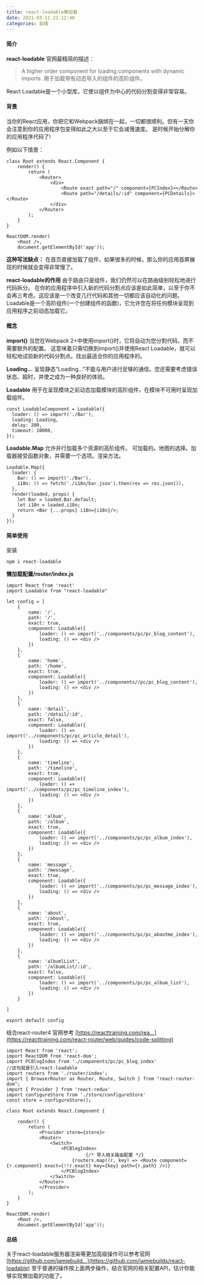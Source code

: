 ```yaml
---
title: react-loadable懒加载
date: 2021-03-11 21:12:40
categories: 前端
---
```


#### 简介

**react-loadable**
官网最精简的描述：

> A higher order component for loading components with dynamic imports.
> 用于加载带有动态导入的组件的高阶组件。

React Loadable是一个小型库，它使以组件为中心的代码分割变得非常容易。

#### 背景

当你的React应用，你把它和Webpack捆绑在一起，一切都很顺利。但有一天你会注意到你的应用程序包变得如此之大以至于它会减慢速度。
是时候开始分解你的应用程序代码了!

例如以下情景：

```
class Root extends React.Component {
    render() {
        return (
            <Router>
                <div>
                    <Route exact path="/" component={PCIndex}></Route>
                    <Route path="/details/:id" component={PCDetails}></Route>
                </div>
            </Router>
        );
    }
}

ReactDOM.render(
    <Root />,
    document.getElementById('app'));
```

**这种写法缺点：**
在首页直接加载了组件，如果很多的时候，那么你的应用首屏展现的时候就会变得非常慢了。

**react-loadable的作用**
由于路由只是组件，我们仍然可以在路由级别轻松地进行代码拆分。
在你的应用程序中引入新的代码分割点应该是如此简单，以至于你不会再三考虑。这应该是一个改变几行代码和其他一切都应该自动化的问题。
Loadable是一个高阶组件(一个创建组件的函数)，它允许您在将任何模块呈现到应用程序之前动态加载它。

#### 概念

**import()**
当您在Webpack 2+中使用import()时，它将自动为您分割代码，而不需要额外的配置。
这意味着只需切换到import()并使用React Loadable，就可以轻松地试验新的代码分割点。找出最适合你的应用程序的。

**Loading...**
呈现静态“Loading...”不能与用户进行足够的通信。您还需要考虑错误状态、超时，并使之成为一种良好的体验。

**Loadable**
用于在呈现模块之前动态加载模块的高阶组件，在模块不可用时呈现加载组件。

```
const LoadableComponent = Loadable({
  loader: () => import('./Bar'),
  loading: Loading,
  delay: 200,
  timeout: 10000,
});
```

**Loadable.Map**
允许并行加载多个资源的高阶组件。
可加载的。地图的选择。加载器接受函数对象，并需要一个选项。渲染方法。

```
Loadable.Map({
  loader: {
    Bar: () => import('./Bar'),
    i18n: () => fetch('./i18n/bar.json').then(res => res.json()),
  },
  render(loaded, props) {
    let Bar = loaded.Bar.default;
    let i18n = loaded.i18n;
    return <Bar {...props} i18n={i18n}/>;
  }
});
```

#### 简单使用

安装

```
npm i react-loadable
```

**懒加载配置/router/index.js**

```
import React from 'react'
import Loadable from "react-loadable"

let config = [
    {
        name: '/',
        path: '/',
        exact: true,
        component: Loadable({
            loader: () => import('../components/pc/pc_blog_content'),
            loading: () => <div />
        })
    },
    {
        name: 'home',
        path: '/home',
        exact: true,
        component: Loadable({
            loader: () => import('../components//pc/pc_blog_content'),
            loading: () => <div />
        })
    },
    {
        name: 'detail',
        path: '/detail/:id',
        exact: false,
        component: Loadable({
            loader: () => import('../components/pc/pc_article_detail'),
            loading: () => <div />
        })
    },
    {
        name: 'timeline',
        path: '/timeline',
        exact: true,
        component: Loadable({
            loader: () => import('../components/pc/pc_timeline_index'),
            loading: () => <div />
        })
    },
    {
        name: 'album',
        path: '/album',
        exact: true,
        component: Loadable({
            loader: () => import('../components/pc/pc_album_index'),
            loading: () => <div />
        })
    },
    {
        name: 'message',
        path: '/message',
        exact: true,
        component: Loadable({
            loader: () => import('../components/pc/pc_message_index'),
            loading: () => <div />
        })
    },
    {
        name: 'about',
        path: '/about',
        exact: true,
        component: Loadable({
            loader: () => import('../components/pc/pc_aboutme_index'),
            loading: () => <div />
        })
    },
    {
        name: 'albumlList',
        path: '/albumList/:id',
        exact: false,
        component: Loadable({
            loader: () => import('../components/pc/pc_album_list'),
            loading: () => <div />
        })
    }

]

export default config
```

结合react-router4
官网参考
[https://reacttraining.com/rea...](https://reacttraining.com/react-router/web/guides/code-splitting)

```
import React from 'react';
import ReactDOM from 'react-dom';
import PCBlogIndex from './components/pc/pc_blog_index'
//这句就是引入react-loadable
import routers from './router/index';
import { BrowserRouter as Router, Route, Switch } from "react-router-dom";
import { Provider } from 'react-redux'
import configureStore from './store/configureStore'
const store = configureStore();

class Root extends React.Component {

    render() {
        return (
            <Provider store={store}>
            <Router>
                <Switch>
                    <PCBlogIndex>
                             {/* 导入相关路由配置 */}
                        {routers.map((r, key) => <Route component={r.component} exact={!!r.exact} key={key} path={r.path} />)}
                    </PCBlogIndex>
                </Switch>
            </Router>
            </Provider>
        );
    }
}

ReactDOM.render(
    <Root />,
    document.getElementById('app'));
```

#### 总结

关于react-loadable服务器渲染等更加高级操作可以参考官网
[https://github.com/jamiebuild...](https://github.com/jamiebuilds/react-loadable)
至于普通的操作按上面两步操作，结合官网的相关配置API，估计你能够实现懒加载的功能了。
